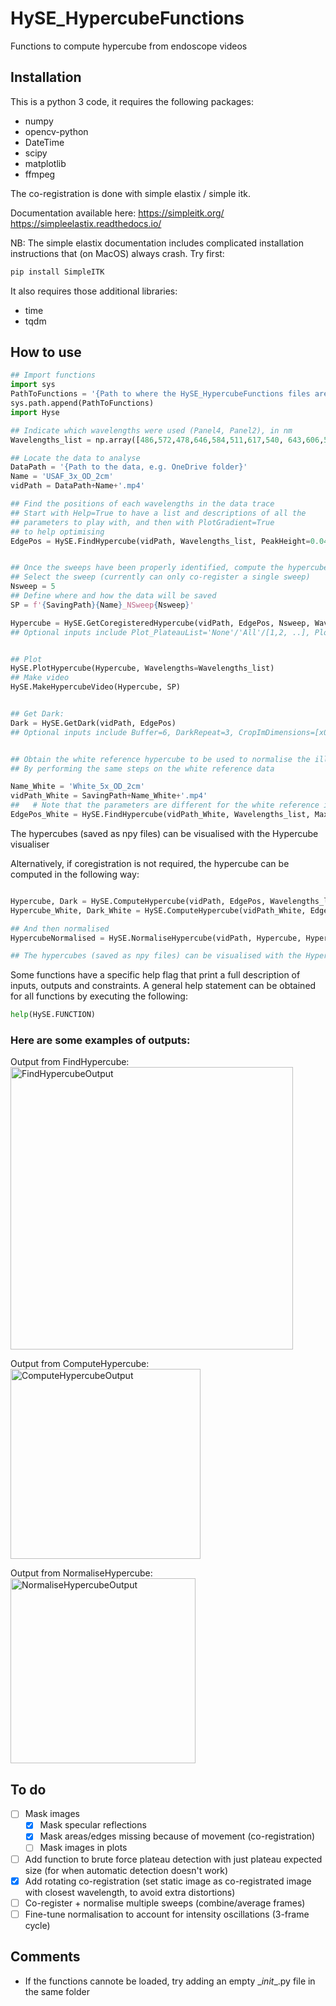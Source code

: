 # HySE_HypercubeFunctions
Functions to compute hypercube from endoscope videos 

## Installation
This is a python 3 code, it requires the following packages:

- numpy
- opencv-python
- DateTime
- scipy
- matplotlib
- ffmpeg

The co-registration is done with simple elastix / simple itk.

Documentation available here:
https://simpleitk.org/
https://simpleelastix.readthedocs.io/

NB: The simple elastix documentation includes complicated installation instructions that (on MacOS) always crash.
Try first: 
```python
pip install SimpleITK
```

It also requires those additional libraries:
- time
- tqdm

## How to use
```python
## Import functions
import sys
PathToFunctions = '{Path to where the HySE_HypercubeFunctions files are located}'
sys.path.append(PathToFunctions)
import Hyse

## Indicate which wavelengths were used (Panel4, Panel2), in nm
Wavelengths_list = np.array([486,572,478,646,584,511,617,540, 643,606,563,498,594,526,630,553])

## Locate the data to analyse
DataPath = '{Path to the data, e.g. OneDrive folder}'
Name = 'USAF_3x_OD_2cm'
vidPath = DataPath+Name+'.mp4'

## Find the positions of each wavelengths in the data trace
## Start with Help=True to have a list and descriptions of all the
## parameters to play with, and then with PlotGradient=True
## to help optimising
EdgePos = HySE.FindHypercube(vidPath, Wavelengths_list, PeakHeight=0.045)


## Once the sweeps have been properly identified, compute the hypercube
## Select the sweep (currently can only co-register a single sweep)
Nsweep = 5
## Define where and how the data will be saved
SP = f'{SavingPath}{Name}_NSweep{Nsweep}'

Hypercube = HySE.GetCoregisteredHypercube(vidPath, EdgePos, Nsweep, Wavelengths_list, ImStatic_Plateau=1, ImStatic_Index=8, Buffer=6, SavingPath=SP)
## Optional inputs include Plot_PlateauList='None'/'All'/[1,2, ..], Plot_Index=7, PlotDiff=True


## Plot
HySE.PlotHypercube(Hypercube, Wavelengths=Wavelengths_list)
## Make video
HySE.MakeHypercubeVideo(Hypercube, SP)


## Get Dark:
Dark = HySE.GetDark(vidPath, EdgePos)
## Optional inputs include Buffer=6, DarkRepeat=3, CropImDimensions=[x0,xe, y0,ye]


## Obtain the white reference hypercube to be used to normalise the illumination profile
## By performing the same steps on the white reference data

Name_White = 'White_5x_OD_2cm'
vidPath_White = SavingPath+Name_White+'.mp4'
##   # Note that the parameters are different for the white reference in this example because the repeat number is different
EdgePos_White = HySE.FindHypercube(vidPath_White, Wavelengths_list, MaxSize=60, DarkMin=150, PeakHeight=0.1, PlateauSize=54)

```
The hypercubes (saved as npy files) can be visualised with the Hypercube visualiser

Alternatively, if coregistration is not required, the hypercube can be computed in the following way: 

```python

Hypercube, Dark = HySE.ComputeHypercube(vidPath, EdgePos, Wavelengths_list, Name=Name)
Hypercube_White, Dark_White = HySE.ComputeHypercube(vidPath_White, EdgePos_White, Wavelengths_list, Name=Name)

## And then normalised
HypercubeNormalised = HySE.NormaliseHypercube(vidPath, Hypercube, Hypercube_White, Dark_White, Wavelengths_list)

## The hypercubes (saved as npy files) can be visualised with the Hypercube visualiser
```

Some functions have a specific help flag that print a full description of inputs, outputs and constraints. 
A general help statement can be obtained for all functions by executing the following:
```python
help(HySE.FUNCTION)
```


### Here are some examples of outputs:

Output from FindHypercube:
<img width="452" alt="FindHypercubeOutput" src="https://github.com/user-attachments/assets/b6d45c7a-b74b-455e-97e9-ff4649ad153e">

Output from ComputeHypercube:
<img width="304" alt="ComputeHypercubeOutput" src="https://github.com/user-attachments/assets/afd3fbb1-79c5-4c69-9a6d-0dc0e0fe4a1f">

Output from NormaliseHypercube:
<img width="296" alt="NormaliseHypercubeOutput" src="https://github.com/user-attachments/assets/42648e4a-8a94-481b-9727-0c1ae76998be">

## To do
- [ ] Mask images
    - [x] Mask specular reflections
    - [x] Mask areas/edges missing because of movement (co-registration)
    - [ ] Mask images in plots
- [ ] Add function to brute force plateau detection with just plateau expected size (for when automatic detection doesn't work)
- [x] Add rotating co-registration (set static image as co-registrated image with closest wavelength, to avoid extra distortions)
- [ ] Co-register + normalise multiple sweeps (combine/average frames)
- [ ] Fine-tune normalisation to account for intensity oscillations (3-frame cycle)

## Comments
- If the functions cannote be loaded, try adding an empty \__init__.py file in the same folder
